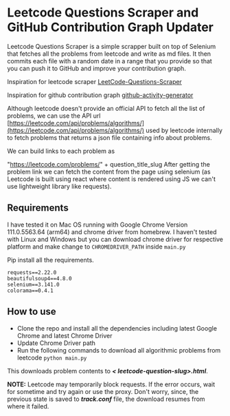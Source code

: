 # Leetcode Questions Scraper and GitHub Contribution Graph Updater

Leetcode Questions Scraper is a simple scrapper built on top of Selenium that fetches all the problems from leetcode and write as md files. It then commits each file with a random date in a range that you provide so that you can push it to GitHub and improve your contribution graph.

Inspiration for leetcode scraper [LeetCode-Questions-Scraper](https://github.com/Bishalsarang/Leetcode-Questions-Scraper)

Inspiration for github contribution graph [github-activity-generator](https://github.com/Shpota/github-activity-generator)

Although leetcode doesn't provide an official API to fetch all the list of problems, we can use the API url  [https://leetcode.com/api/problems/algorithms/](https://leetcode.com/api/problems/algorithms/) used by leetcode internally to fetch problems that returns a json file containing info about problems.

We can build links to each problem as

"https://leetcode.com/problems/" + question_title_slug
After getting the problem link we can fetch the content from the page using selenium (as Leetcode is built using react where content is rendered using JS we can't use lightweight library like requests).

## Requirements

I have tested it on Mac OS running with Google Chrome Version 111.0.5563.64 (arm64)
 and chrome driver from homebrew. I haven't tested with Linux and Windows but you can download chrome driver for respective platform and make change to `CHROMEDRIVER_PATH` inside `main.py`

Pip install all the requirements.

    requests==2.22.0
    beautifulsoup4==4.8.0
    selenium==3.141.0
    colorama==0.4.1


## How to use
 - Clone the repo and install all the dependencies including latest Google Chrome and latest Chrome Driver
 - Update Chrome Driver path
 - Run the following commands to download all algorithmic problems from leetcode
 `python main.py`

 This downloads problem contents to *****< leetcode-question-slug>.html*****.

 **NOTE:** Leetcode may temporarily block requests. If the error occurs, wait for sometime and try again or use the proxy. Don't worry, since, the previous state is saved to ***track.conf*** file, the download resumes from where it failed.

